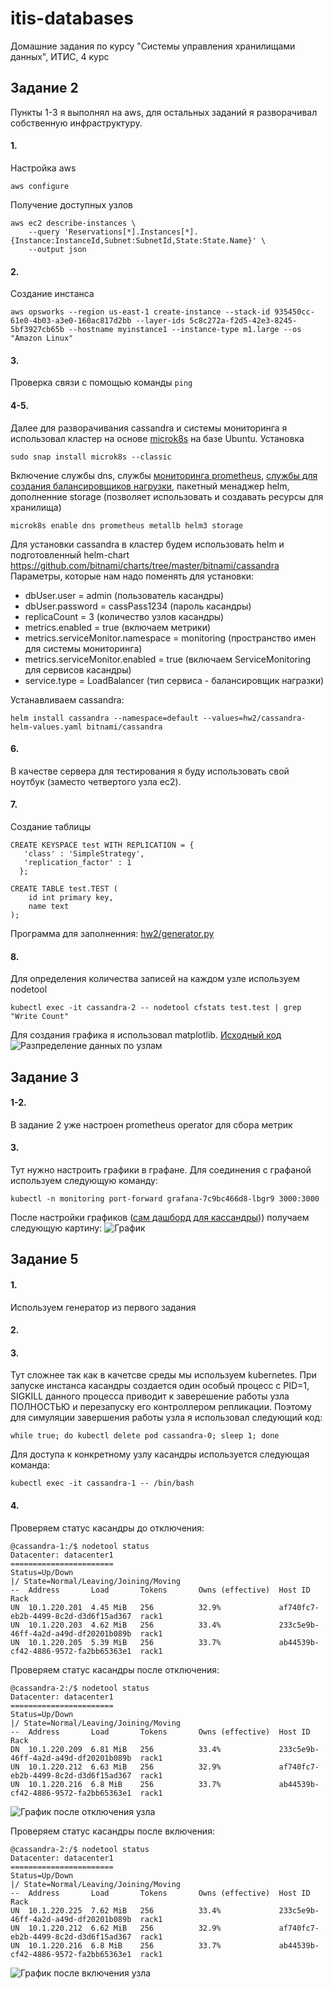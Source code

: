 # itis-databases
Домашние задания по курсу "Системы управления хранилищами данных", ИТИС, 4 курс

## Задание 2
Пункты 1-3 я выполнял на aws, для остальных заданий я разворачивал собственную инфраструктуру.
#### 1.
Настройка aws
```
aws configure
```
Получение доступных узлов
```
aws ec2 describe-instances \
    --query 'Reservations[*].Instances[*].{Instance:InstanceId,Subnet:SubnetId,State:State.Name}' \
    --output json
```
#### 2.
Создание инстанса
```
aws opsworks --region us-east-1 create-instance --stack-id 935450cc-61e0-4b03-a3e0-160ac817d2bb --layer-ids 5c8c272a-f2d5-42e3-8245-5bf3927cb65b --hostname myinstance1 --instance-type m1.large --os "Amazon Linux"
```
#### 3.
Проверка связи с помощью команды `ping`

#### 4-5.
Далее для разворачивания cassandra и системы мониторинга я использовал кластер на основе [microk8s](https://microk8s.io/) на базе Ubuntu.
Установка
```
sudo snap install microk8s --classic
```
Включение службы dns, службы [мониторинга prometheus](https://github.com/prometheus-operator/prometheus-operator), [службы для создания балансировщиков нагрузки](https://metallb.universe.tf/usage/), пакетный менаджер helm, дополненние storage (позволяет использовать и создавать ресурсы для хранилища)
```
microk8s enable dns prometheus metallb helm3 storage
```
Для установки cassandra в кластер будем использовать helm и подготовленный helm-chart https://github.com/bitnami/charts/tree/master/bitnami/cassandra
Параметры, которые нам надо поменять для установки:
- dbUser.user = admin (пользователь касандры)
- dbUser.password = cassPass1234 (пароль касандры)
- replicaCount = 3 (количество узлов касандры)
- metrics.enabled = true (включаем метрики)
- metrics.serviceMonitor.namespace = monitoring (пространство имен для системы мониторинга)
- metrics.serviceMonitor.enabled = true (включаем ServiceMonitoring для сервисов касандры)
- service.type = LoadBalancer (тип сервиса - балансировщик награзки)

Устанавливаем cassandra:
```
helm install cassandra --namespace=default --values=hw2/cassandra-helm-values.yaml bitnami/cassandra
```
#### 6.
В качестве сервера для тестирования я буду использовать свой ноутбук (заместо четвертого узла ec2).
#### 7.
Создание таблицы
```
CREATE KEYSPACE test WITH REPLICATION = {
   'class' : 'SimpleStrategy',
   'replication_factor' : 1
  };

CREATE TABLE test.TEST (
    id int primary key,
    name text
);
```
Программа для заполненния: [hw2/generator.py](https://github.com/borisgk98/itis-databases/blob/main/hw2/generator.py)
#### 8.
Для определения количества записей на каждом узле используем nodetool
```
kubectl exec -it cassandra-2 -- nodetool cfstats test.test | grep "Write Count"
```
Для создания графика я использовал matplotlib. [Исходный код](https://github.com/borisgk98/itis-databases/blob/main/hw2/histogram.py)
![Разпределение данных по узлам](https://github.com/borisgk98/itis-databases/blob/main/hw2/histogram.png)

## Задание 3
#### 1-2.
В задание 2 уже настроен prometheus operator для сбора метрик
#### 3.
Тут нужно настроить графики в графане.
Для соединения с графаной используем следующую команду:
```
kubectl -n monitoring port-forward grafana-7c9bc466d8-lbgr9 3000:3000
```
После настройки графиков ([сам дашборд для кассандры](https://github.com/borisgk98/itis-databases/blob/main/hw3/cassandra-dashboard.json))) получаем следующую картину:
![График](https://github.com/borisgk98/itis-databases/blob/main/hw3/grafana.png)

## Задание 5
#### 1.
Используем генератор из первого задания
#### 2.
#### 3. 
Тут сложнее так как в качетсве среды мы используем kubernetes. При запуске инстанса касандры создается один особый процесс с PID=1, SIGKILL данного процесса приводит к заверешение работы узла ПОЛНОСТЬЮ и перезапуску его контроллером репликации. Поэтому для симуляции завершения работы узла я использовал следующий код:
```
while true; do kubectl delete pod cassandra-0; sleep 1; done
```

Для доступа к конкретному узлу касандры используется следующая команда:
```
kubectl exec -it cassandra-1 -- /bin/bash
```

#### 4.

Проверяем статус касандры до отключения:
```
@cassandra-1:/$ nodetool status
Datacenter: datacenter1
=======================
Status=Up/Down
|/ State=Normal/Leaving/Joining/Moving
--  Address       Load       Tokens       Owns (effective)  Host ID                               Rack
UN  10.1.220.201  4.45 MiB   256          32.9%             af740fc7-eb2b-4499-8c2d-d3d6f15ad367  rack1
UN  10.1.220.203  4.62 MiB   256          33.4%             233c5e9b-46ff-4a2d-a49d-df20201b089b  rack1
UN  10.1.220.205  5.39 MiB   256          33.7%             ab44539b-cf42-4886-9572-fa2bb65363e1  rack1
```

Проверяем статус касандры после отключения:
```
@cassandra-2:/$ nodetool status
Datacenter: datacenter1
=======================
Status=Up/Down
|/ State=Normal/Leaving/Joining/Moving
--  Address       Load       Tokens       Owns (effective)  Host ID                               Rack
DN  10.1.220.209  6.81 MiB   256          33.4%             233c5e9b-46ff-4a2d-a49d-df20201b089b  rack1
UN  10.1.220.212  6.63 MiB   256          32.9%             af740fc7-eb2b-4499-8c2d-d3d6f15ad367  rack1
UN  10.1.220.216  6.8 MiB    256          33.7%             ab44539b-cf42-4886-9572-fa2bb65363e1  rack1
```

![График после отключения узла](https://github.com/borisgk98/itis-databases/blob/main/hw5/cassandra-dashboard-node-off.png)

Проверяем статус касандры после включения:
```
@cassandra-2:/$ nodetool status
Datacenter: datacenter1
=======================
Status=Up/Down
|/ State=Normal/Leaving/Joining/Moving
--  Address       Load       Tokens       Owns (effective)  Host ID                               Rack
UN  10.1.220.225  7.62 MiB   256          33.4%             233c5e9b-46ff-4a2d-a49d-df20201b089b  rack1
UN  10.1.220.212  6.62 MiB   256          32.9%             af740fc7-eb2b-4499-8c2d-d3d6f15ad367  rack1
UN  10.1.220.216  6.8 MiB    256          33.7%             ab44539b-cf42-4886-9572-fa2bb65363e1  rack1
```

![График после включения узла](https://github.com/borisgk98/itis-databases/blob/main/hw5/cassandra-dashboard-node-on.png)
